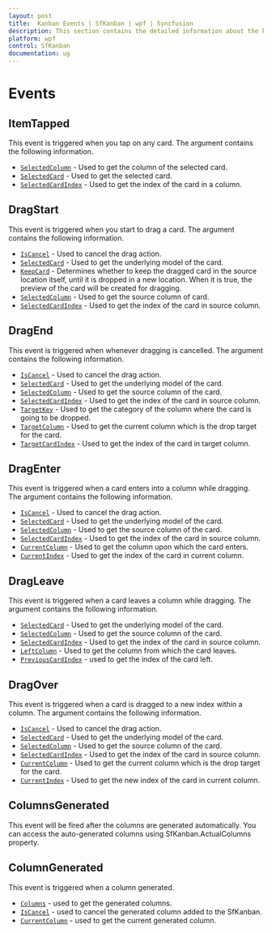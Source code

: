 ```yaml
---
layout: post
title:  Kanban Events | SfKanban | wpf | Syncfusion
description: This section contains the detailed information about the kanban dragging and column generated events.
platform: wpf
control: SfKanban
documentation: ug
---
```


# Events

## ItemTapped

This event is triggered when you tap on any card. The argument contains the following information.

* [`SelectedColumn`](https://help.syncfusion.com/cr/cref_files/wpf/sfkanban/Syncfusion.SfKanban.WPF~Syncfusion.UI.Xaml.Kanban.KanbanDragEventArgs~SelectedColumn.html)          - Used to get the column of the selected card.
* [`SelectedCard`](https://help.syncfusion.com/cr/cref_files/wpf/sfkanban/Syncfusion.SfKanban.WPF~Syncfusion.UI.Xaml.Kanban.KanbanDragEventArgs~SelectedCard.html) 			- Used to get the selected card.
* [`SelectedCardIndex`](https://help.syncfusion.com/cr/cref_files/wpf/sfkanban/Syncfusion.SfKanban.WPF~Syncfusion.UI.Xaml.Kanban.KanbanDragEventArgs~SelectedCardIndex.html) 			- Used to get the index of the card in a column.

## DragStart

This event is triggered when you start to drag a card. The argument contains the following information.

* [`IsCancel`](https://help.syncfusion.com/cr/cref_files/wpf/sfkanban/Syncfusion.SfKanban.WPF~Syncfusion.UI.Xaml.Kanban.KanbanDragStartEventArgs~IsCancel.html)			- Used to cancel the drag action.
* [`SelectedCard`](https://help.syncfusion.com/cr/cref_files/wpf/sfkanban/Syncfusion.SfKanban.WPF~Syncfusion.UI.Xaml.Kanban.KanbanDragEventArgs~SelectedCard.html)			- Used to get the underlying model of the card.
* [`KeepCard`](https://help.syncfusion.com/cr/cref_files/wpf/sfkanban/Syncfusion.SfKanban.WPF~Syncfusion.UI.Xaml.Kanban.KanbanDragStartEventArgs~KeepCard.html)		- Determines whether to keep the dragged card in the source location itself, until it is dropped in a new location. When it is true, the preview of the card will be created for dragging.
* [`SelectedColumn`](https://help.syncfusion.com/cr/cref_files/wpf/sfkanban/Syncfusion.SfKanban.WPF~Syncfusion.UI.Xaml.Kanban.KanbanDragEventArgs~SelectedColumn.html) 	- Used to get the source column of card.
* [`SelectedCardIndex`](https://help.syncfusion.com/cr/cref_files/wpf/sfkanban/Syncfusion.SfKanban.WPF~Syncfusion.UI.Xaml.Kanban.KanbanDragEventArgs~SelectedCardIndex.html)		- Used to get the index of the card in source column.   

## DragEnd  

This event is triggered when whenever dragging is cancelled. The argument contains the following information.

* [`IsCancel`](https://help.syncfusion.com/cr/cref_files/wpf/sfkanban/Syncfusion.SfKanban.WPF~Syncfusion.UI.Xaml.Kanban.KanbanDragEndEventArgs~IsCancel.html)			- Used to cancel the drag action.
* [`SelectedCard`](https://help.syncfusion.com/cr/cref_files/wpf/sfkanban/Syncfusion.SfKanban.WPF~Syncfusion.UI.Xaml.Kanban.KanbanDragEventArgs~SelectedCard.html)			- Used to get the underlying model of the card.
* [`SelectedColumn`](https://help.syncfusion.com/cr/cref_files/wpf/sfkanban/Syncfusion.SfKanban.WPF~Syncfusion.UI.Xaml.Kanban.KanbanDragEventArgs~SelectedColumn.html) 	- Used to get the source column of the card.
* [`SelectedCardIndex`](https://help.syncfusion.com/cr/cref_files/wpf/sfkanban/Syncfusion.SfKanban.WPF~Syncfusion.UI.Xaml.Kanban.KanbanDragEventArgs~SelectedCardIndex.html)		- Used to get the index of the card in source column.
* [`TargetKey`](https://help.syncfusion.com/cr/cref_files/wpf/sfkanban/Syncfusion.SfKanban.WPF~Syncfusion.UI.Xaml.Kanban.KanbanDragEndEventArgs~TargetKey.html) 	- Used to get the category of the column where the card is going to be dropped.
* [`TargetColumn`](https://help.syncfusion.com/cr/cref_files/wpf/sfkanban/Syncfusion.SfKanban.WPF~Syncfusion.UI.Xaml.Kanban.KanbanDragEndEventArgs~TargetColumn.html)	- Used to get the current column which is the drop target for the card.
* [`TargetCardIndex`](https://help.syncfusion.com/cr/cref_files/wpf/sfkanban/Syncfusion.SfKanban.WPF~Syncfusion.UI.Xaml.Kanban.KanbanDragEndEventArgs~TargetCardIndex.html)		- Used to get the index of the card in target column.

## DragEnter 

This event is triggered when a card enters into a column while dragging. The argument contains the following information.

* [`IsCancel`](https://help.syncfusion.com/cr/cref_files/wpf/sfkanban/Syncfusion.SfKanban.WPF~Syncfusion.UI.Xaml.Kanban.KanbanDragEnterEventArgs~IsCancel.html)				- Used to cancel the drag action.
* [`SelectedCard`](https://help.syncfusion.com/cr/cref_files/wpf/sfkanban/Syncfusion.SfKanban.WPF~Syncfusion.UI.Xaml.Kanban.KanbanDragEventArgs~SelectedCard.html)				- Used to get the underlying model of the card.
* [`SelectedColumn`](https://help.syncfusion.com/cr/cref_files/wpf/sfkanban/Syncfusion.SfKanban.WPF~Syncfusion.UI.Xaml.Kanban.KanbanDragEventArgs~SelectedColumn.html) 		- Used to get the source column of the card.
* [`SelectedCardIndex`](https://help.syncfusion.com/cr/cref_files/wpf/sfkanban/Syncfusion.SfKanban.WPF~Syncfusion.UI.Xaml.Kanban.KanbanDragEventArgs~SelectedCardIndex.html)			- Used to get the index of the card in source column.
* [`CurrentColumn`](https://help.syncfusion.com/cr/cref_files/wpf/sfkanban/Syncfusion.SfKanban.WPF~Syncfusion.UI.Xaml.Kanban.KanbanDragEnterEventArgs~CurrentColumn.html)		- Used to get the column upon which the card enters.
* [`CurrentIndex`](https://help.syncfusion.com/cr/cref_files/wpf/sfkanban/Syncfusion.SfKanban.WPF~Syncfusion.UI.Xaml.Kanban.KanbanDragEnterEventArgs~CurrentIndex.html)			- Used to get the index of the card in current column.

## DragLeave 

This event is triggered when a card leaves a column while dragging. The argument contains the following information.

* [`SelectedCard`](https://help.syncfusion.com/cr/cref_files/wpf/sfkanban/Syncfusion.SfKanban.WPF~Syncfusion.UI.Xaml.Kanban.KanbanDragEventArgs~SelectedCard.html)                - Used to get the underlying model of the card.
* [`SelectedColumn`](https://help.syncfusion.com/cr/cref_files/wpf/sfkanban/Syncfusion.SfKanban.WPF~Syncfusion.UI.Xaml.Kanban.KanbanDragEventArgs~SelectedColumn.html)        - Used to get the source column of the card.
* [`SelectedCardIndex`](https://help.syncfusion.com/cr/cref_files/wpf/sfkanban/Syncfusion.SfKanban.WPF~Syncfusion.UI.Xaml.Kanban.KanbanDragEventArgs~SelectedCardIndex.html)         - Used to get the index of the card in source column.
* [`LeftColumn`](https://help.syncfusion.com/cr/cref_files/wpf/sfkanban/Syncfusion.SfKanban.WPF~Syncfusion.UI.Xaml.Kanban.KanbanDragLeaveEventArgs~LeftColumn.html)		- Used to get the column from which the card leaves.
* [`PreviousCardIndex`](https://help.syncfusion.com/cr/cref_files/wpf/sfkanban/Syncfusion.SfKanban.WPF~Syncfusion.UI.Xaml.Kanban.KanbanDragLeaveEventArgs~PreviousCardIndex.html)   -   used to get the index of the card left.

## DragOver

This event is triggered when a card is dragged to a new index within a column. The argument contains the following information.

* [`IsCancel`](https://help.syncfusion.com/cr/cref_files/wpf/sfkanban/Syncfusion.SfKanban.WPF~Syncfusion.UI.Xaml.Kanban.KanbanDragOverEventArgs~IsCancel.html)			- Used to cancel the drag action.
* [`SelectedCard`](https://help.syncfusion.com/cr/cref_files/wpf/sfkanban/Syncfusion.SfKanban.WPF~Syncfusion.UI.Xaml.Kanban.KanbanDragEventArgs~SelectedCard.html)			- Used to get the underlying model of the card.
* [`SelectedColumn`](https://help.syncfusion.com/cr/cref_files/wpf/sfkanban/Syncfusion.SfKanban.WPF~Syncfusion.UI.Xaml.Kanban.KanbanDragEventArgs~SelectedColumn.html) 	- Used to get the source column of the card.
* [`SelectedCardIndex`](https://help.syncfusion.com/cr/cref_files/wpf/sfkanban/Syncfusion.SfKanban.WPF~Syncfusion.UI.Xaml.Kanban.KanbanDragEventArgs~SelectedCardIndex.html)		- Used to get the index of the card in source column.
* [`CurrentColumn`](https://help.syncfusion.com/cr/cref_files/wpf/sfkanban/Syncfusion.SfKanban.WPF~Syncfusion.UI.Xaml.Kanban.KanbanDragOverEventArgs~CurrentColumn.html)	- Used to get the current column which is the drop target for the card.
* [`CurrentIndex`](https://help.syncfusion.com/cr/cref_files/wpf/sfkanban/Syncfusion.SfKanban.WPF~Syncfusion.UI.Xaml.Kanban.KanbanDragOverEventArgs~CurrentIndex.html)		- Used to get the new index of the card in current column.

## ColumnsGenerated 

This event will be fired after the columns are generated automatically. You can access the auto-generated columns using SfKanban.ActualColumns property.


## ColumnGenerated

This event is triggered when a column generated.

* [`Columns`](https://help.syncfusion.com/cr/cref_files/wpf/sfkanban/Syncfusion.SfKanban.WPF~Syncfusion.UI.Xaml.Kanban.KanbanColumnsGeneratedEventArgs~Columns.html)  -  used to get the generated columns.
* [`IsCancel`](https://help.syncfusion.com/cr/cref_files/wpf/sfkanban/Syncfusion.SfKanban.WPF~Syncfusion.UI.Xaml.Kanban.KanbanColumnGeneratedEventArgs~IsCancel.html)   -  used to cancel the generated column added to the SfKanban.
* [`CurrentColumn`](https://help.syncfusion.com/cr/cref_files/wpf/sfkanban/Syncfusion.SfKanban.WPF~Syncfusion.UI.Xaml.Kanban.KanbanColumnGeneratedEventArgs~CurrentColumn.html)   -   used to get the current generated column.